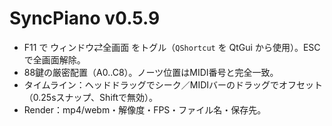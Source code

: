 
# SyncPiano v0.5.9
- F11 で ウィンドウ⇄全画面 をトグル（`QShortcut` を QtGui から使用）。ESC で全画面解除。
- 88鍵の厳密配置（A0..C8）。ノーツ位置はMIDI番号と完全一致。
- タイムライン：ヘッドドラッグでシーク／MIDIバーのドラッグでオフセット（0.25sスナップ、Shiftで無効）。
- Render：mp4/webm・解像度・FPS・ファイル名・保存先。
